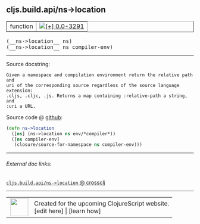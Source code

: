 ## cljs.build.api/ns->location



 <table border="1">
<tr>
<td>function</td>
<td><a href="https://github.com/cljsinfo/cljs-api-docs/tree/0.0-3291"><img valign="middle" alt="[+] 0.0-3291" title="Added in 0.0-3291" src="https://img.shields.io/badge/+-0.0--3291-lightgrey.svg"></a> </td>
</tr>
</table>


 <samp>
(__ns->location__ ns)<br>
</samp>
 <samp>
(__ns->location__ ns compiler-env)<br>
</samp>

---





Source docstring:

```
Given a namespace and compilation environment return the relative path and
uri of the corresponding source regardless of the source language extension:
.cljs, .cljc, .js. Returns a map containing :relative-path a string, and
:uri a URL.
```


Source code @ [github](https://github.com/clojure/clojurescript/blob/r3291/src/main/clojure/cljs/build/api.clj#L117-L124):

```clj
(defn ns->location
  ([ns] (ns->location ns env/*compiler*))
  ([ns compiler-env]
   (closure/source-for-namespace ns compiler-env)))
```

<!--
Repo - tag - source tree - lines:

 <pre>
clojurescript @ r3291
└── src
    └── main
        └── clojure
            └── cljs
                └── build
                    └── <ins>[api.clj:117-124](https://github.com/clojure/clojurescript/blob/r3291/src/main/clojure/cljs/build/api.clj#L117-L124)</ins>
</pre>

-->

---



###### External doc links:

[`cljs.build.api/ns->location` @ crossclj](http://crossclj.info/fun/cljs.build.api/ns-%3Elocation.html)<br>

---

 <table>
<tr><td>
<img valign="middle" align="right" width="48px" src="http://i.imgur.com/Hi20huC.png">
</td><td>
Created for the upcoming ClojureScript website.<br>
[edit here] | [learn how]
</td></tr></table>

[edit here]:https://github.com/cljsinfo/cljs-api-docs/blob/master/cljsdoc/cljs.build.api_ns-GTlocation.cljsdoc
[learn how]:https://github.com/cljsinfo/cljs-api-docs/wiki/cljsdoc-files

<!--

This information was too distracting to show to readers, but I'll leave it
commented here since it is helpful to:

- pretty-print the data used to generate this document
- and show how to retrieve that data



The API data for this symbol:

```clj
{:ns "cljs.build.api",
 :name "ns->location",
 :signature ["[ns]" "[ns compiler-env]"],
 :history [["+" "0.0-3291"]],
 :type "function",
 :full-name-encode "cljs.build.api_ns-GTlocation",
 :source {:code "(defn ns->location\n  ([ns] (ns->location ns env/*compiler*))\n  ([ns compiler-env]\n   (closure/source-for-namespace ns compiler-env)))",
          :title "Source code",
          :repo "clojurescript",
          :tag "r3291",
          :filename "src/main/clojure/cljs/build/api.clj",
          :lines [117 124]},
 :full-name "cljs.build.api/ns->location",
 :docstring "Given a namespace and compilation environment return the relative path and\nuri of the corresponding source regardless of the source language extension:\n.cljs, .cljc, .js. Returns a map containing :relative-path a string, and\n:uri a URL."}

```

Retrieve the API data for this symbol:

```clj
;; from Clojure REPL
(require '[clojure.edn :as edn])
(-> (slurp "https://raw.githubusercontent.com/cljsinfo/cljs-api-docs/catalog/cljs-api.edn")
    (edn/read-string)
    (get-in [:symbols "cljs.build.api/ns->location"]))
```

-->

